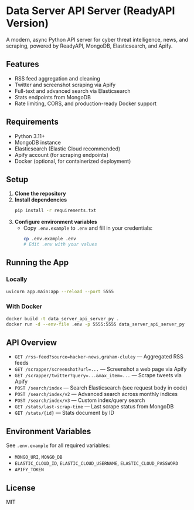 # Data Server API Server (ReadyAPI Version)

A modern, async Python API server for cyber threat intelligence, news, and scraping, powered by ReadyAPI, MongoDB, Elasticsearch, and Apify.

## Features
- RSS feed aggregation and cleaning
- Twitter and screenshot scraping via Apify
- Full-text and advanced search via Elasticsearch
- Stats endpoints from MongoDB
- Rate limiting, CORS, and production-ready Docker support

## Requirements
- Python 3.11+
- MongoDB instance
- Elasticsearch (Elastic Cloud recommended)
- Apify account (for scraping endpoints)
- Docker (optional, for containerized deployment)

## Setup
1. **Clone the repository**
2. **Install dependencies**
   ```sh
   pip install -r requirements.txt
   ```
3. **Configure environment variables**
   - Copy `.env.example` to `.env` and fill in your credentials:
     ```sh
     cp .env.example .env
     # Edit .env with your values
     ```

## Running the App
### Locally
```sh
uvicorn app.main:app --reload --port 5555
```

### With Docker
```sh
docker build -t data_server_api_server_py .
docker run -d --env-file .env -p 5555:5555 data_server_api_server_py
```

## API Overview
- `GET /rss-feed?source=hacker-news,graham-cluley` — Aggregated RSS feeds
- `GET /scrapper/screenshot?url=...` — Screenshot a web page via Apify
- `GET /scrapper/twitter?query=...&max_item=...` — Scrape tweets via Apify
- `POST /search/index` — Search Elasticsearch (see request body in code)
- `POST /search/index/v2` — Advanced search across monthly indices
- `POST /search/index/v3` — Custom index/query search
- `GET /stats/last-scrap-time` — Last scrape status from MongoDB
- `GET /stats/{id}` — Stats document by ID

## Environment Variables
See `.env.example` for all required variables:
- `MONGO_URI`, `MONGO_DB`
- `ELASTIC_CLOUD_ID`, `ELASTIC_CLOUD_USERNAME`, `ELASTIC_CLOUD_PASSWORD`
- `APIFY_TOKEN`

## License
MIT 